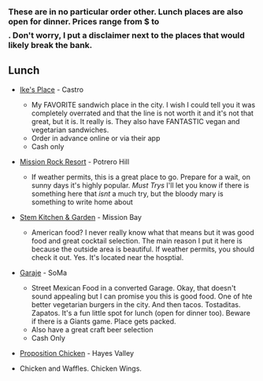 ### These are in no particular order other. Lunch places are also open for dinner. Prices range from $ to $$$$. Don't worry, I put a disclaimer next to the places that would likely break the bank. 

## Lunch 

* [Ike's Place](http://ilikeikesplace.com/san-francisco) - Castro
  * My FAVORITE sandwich place in the city. I wish I could tell you it was completely overrated and that the line is not worth it and it's not that great, but it is. It really is. They also have FANTASTIC vegan and vegetarian sandwiches. 
  * Order in advance online or via their app
  * Cash only

* [Mission Rock Resort](http://www.missionrockresort.com/) - Potrero Hill
  * If weather permits, this is a great place to go. Prepare for a wait, on sunny days it's highly popular. 
  *Must Trys* I'll let you know if there is something here that *isnt* a much try, but the bloody mary is something to write home about

* [Stem Kitchen & Garden](http://www.stemkitchensf.com/) - Mission Bay 
  * American food? I never really know what that means but it was good food and great cocktail selection. The main reason I put it here is because the outside area is beautiful. If weather permits, you should check it out. Yes. It's located near the hosptial. 

* [Garaje](http://www.yelp.com/biz/garaje-san-francisco) - SoMa
  * Street Mexican Food in a converted Garage. Okay, that doesn't sound appealing but I can promise you this is good food. One of hte better vegetarian burgers in the city. And then tacos. Tostaditas. Zapatos. It's a fun little spot for lunch (open for dinner too). Beware if there is a Giants game. Place gets packed. 
  * Also have a great craft beer selection
  * Cash Only

 * [Proposition Chicken](http://www.propositionchicken.com/) - Hayes Valley
  * Chicken and Waffles. Chicken Wings.  